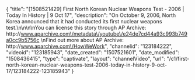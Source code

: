{
    "title": "[1508521429] First North Korean Nuclear Weapons Test - 2006 | Today In History | 9 Oct 17",
    "description": "On October 9, 2006, North Korea announced that it had conducted its first nuclear weapons test.\n\n\n\nYou can license this story through AP Archive: http:\/\/www.aparchive.com\/metadata\/youtube\/e24de7cd44a93c993b749a0cc9b5756c \nFind out more about AP Archive: http:\/\/www.aparchive.com\/HowWeWork",
    "channelid": "123184222",
    "videoid": "123185943",
    "date_created": "1507521601",
    "date_modified": "1508436415",
    "type": "captivate",
    "layout": "channelVideo",
    "url": "\/c1\/first-north-korean-nuclear-weapons-test-2006-today-in-history-9-oct-17\/123184222-123185943"
}